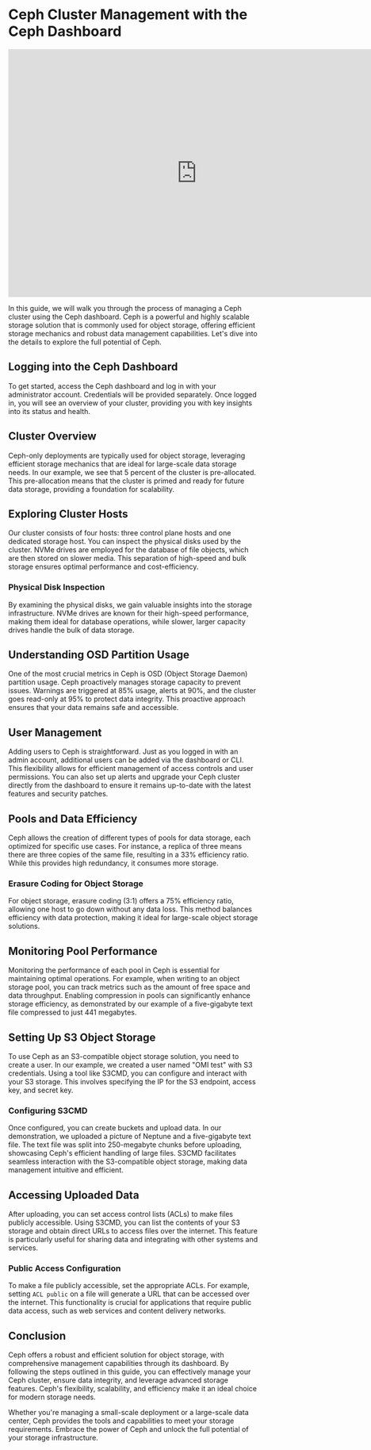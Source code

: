 # Ceph Cluster Management with the Ceph Dashboard

<iframe style={{width: '100%',marginBottom: '2em' }} width="760"
height="500" src="https://www.youtube.com/embed/EFN0RLxbDCw?si=5oGSVoJfQU66J36u"
title="YouTube video player" frameborder="0"
allow="accelerometer; autoplay; clipboard-write; encrypted-media;
 gyroscope; picture-in-picture; web-share"
referrerpolicy="strict-origin-when-cross-origin" allowfullscreen="">
</iframe>

In this guide, we will walk you through the process of managing a Ceph cluster
using the Ceph dashboard. Ceph is a powerful and highly scalable storage solution
 that is commonly used for object storage, offering efficient storage mechanics
  and robust data management capabilities. Let's dive into the details to explore
   the full potential of Ceph.

## Logging into the Ceph Dashboard

To get started, access the Ceph dashboard and log in with your administrator
 account. Credentials will be provided separately. Once logged in, you will
  see an overview of your cluster, providing you with key insights into its
   status and health.

## Cluster Overview

Ceph-only deployments are typically used for object storage, leveraging efficient
 storage mechanics that are ideal for large-scale data storage needs. In our example,
  we see that 5 percent of the cluster is pre-allocated. This pre-allocation means
   that the cluster is primed and ready for future data storage, providing a
    foundation for scalability.

## Exploring Cluster Hosts

Our cluster consists of four hosts: three control plane hosts and one
 dedicated storage host. You can inspect the physical disks used by the
  cluster. NVMe drives are employed for the database of file objects,
   which are then stored on slower media. This separation of high-speed
    and bulk storage ensures optimal performance and cost-efficiency.

### Physical Disk Inspection

By examining the physical disks, we gain valuable insights into the storage
 infrastructure. NVMe drives are known for their high-speed performance,
  making them ideal for database operations, while slower, larger capacity
   drives handle the bulk of data storage.

## Understanding OSD Partition Usage

One of the most crucial metrics in Ceph is OSD (Object Storage Daemon) partition
 usage. Ceph proactively manages storage capacity to prevent issues. Warnings
  are triggered at 85% usage, alerts at 90%, and the cluster goes read-only
  at 95% to protect data integrity. This proactive approach ensures that your
   data remains safe and accessible.

## User Management

Adding users to Ceph is straightforward. Just as you logged in with an admin
 account, additional users can be added via the dashboard or CLI. This
  flexibility allows for efficient management of access controls and user
   permissions. You can also set up alerts and upgrade your Ceph cluster
    directly from the dashboard to ensure it remains up-to-date with the
   latest features and security patches.

## Pools and Data Efficiency

Ceph allows the creation of different types of pools for data storage, each
 optimized for specific use cases. For instance, a replica of three means
  there are three copies of the same file, resulting in a 33% efficiency ratio.
   While this provides high redundancy, it consumes more storage.

### Erasure Coding for Object Storage

For object storage, erasure coding (3:1) offers a 75% efficiency ratio, allowing
 one host to go down without any data loss. This method balances efficiency with
  data protection, making it ideal for large-scale object storage solutions.

## Monitoring Pool Performance

Monitoring the performance of each pool in Ceph is essential for maintaining
 optimal operations. For example, when writing to an object storage pool, you
  can track metrics such as the amount of free space and data throughput.
   Enabling compression in pools can significantly enhance storage efficiency,
    as demonstrated by our example of a five-gigabyte text file compressed to
     just 441 megabytes.

## Setting Up S3 Object Storage

To use Ceph as an S3-compatible object storage solution, you need to create a
 user. In our example, we created a user named "OMI test" with S3 credentials.
  Using a tool like S3CMD, you can configure and interact with your S3 storage.
   This involves specifying the IP for the S3 endpoint, access key, and secret key.

### Configuring S3CMD

Once configured, you can create buckets and upload data. In our demonstration,
 we uploaded a picture of Neptune and a five-gigabyte text file. The text file
  was split into 250-megabyte chunks before uploading, showcasing Ceph's efficient
   handling of large files. S3CMD facilitates seamless interaction with the
    S3-compatible object storage, making data management intuitive and efficient.

## Accessing Uploaded Data

After uploading, you can set access control lists (ACLs) to make files publicly
 accessible. Using S3CMD, you can list the contents of your S3 storage and obtain
  direct URLs to access files over the internet. This feature is particularly
   useful for sharing data and integrating with other systems and services.

### Public Access Configuration

To make a file publicly accessible, set the appropriate ACLs. For example,
 setting `ACL public` on a file will generate a URL that can be accessed over
  the internet. This functionality is crucial for applications that require
   public data access, such as web services and content delivery networks.

## Conclusion

Ceph offers a robust and efficient solution for object storage, with comprehensive
 management capabilities through its dashboard. By following the steps outlined
  in this guide, you can effectively manage your Ceph cluster, ensure data integrity,
   and leverage advanced storage features. Ceph's flexibility, scalability,
    and efficiency make it an ideal choice for modern storage needs.

Whether you're managing a small-scale deployment or a large-scale data center,
 Ceph provides the tools and capabilities to meet your storage requirements.
  Embrace the power of Ceph and unlock the full potential of your storage infrastructure.
